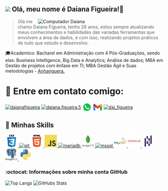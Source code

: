 ## <img src="https://github.com/TheDudeThatCode/TheDudeThatCode/blob/master/Assets/Hi.gif" height="32px"> Olá, meu nome é <strong>Daiana Figueira!</strong>💜

<img src="https://raw.githubusercontent.com/MicaelliMedeiros/micaellimedeiros/master/image/computer-illustration.png" min-width="400px" max-width="400px" width="400px" align="right" alt="Computador Daiana">

> Olá me chamo Daiana Figueira, tenho 26 anos, estou sempre atualizando meus conhecimentos e habilidades das variadas ferramentas que envolvem a área de dados, e com isso, realizando projetos práticos de tudo que estudo e desenvolvo.

<p align="left">
  🎓Academico: Bacharel em Administração com 4 Pós-Graduações, sendo elas:
  Business Intelligence, Big Data e Analytics;  Análise de dados; MBA em Gestão de projetos com ênfase em TI; MBA Gestão Ágil e Suas metodologias - <a href="https://www.anhanguera.com/">Anhanguera.</a>
</p>

# 🔗 Entre em contato comigo:
<p align="left">
<a href="https://linkedin.com/in/daianafigueira" target="blank"><img align="center" src="https://raw.githubusercontent.com/rahuldkjain/github-profile-readme-generator/master/src/images/icons/Social/linked-in-alt.svg" alt="daianafigueira" height="30" width="40" /></a>
<a href="https://fb.com/daiana.figueira.5" target="blank"><img align="center" src="https://raw.githubusercontent.com/rahuldkjain/github-profile-readme-generator/master/src/images/icons/Social/facebook.svg" alt="daiana.figueira.5" height="30" width="40" /></a>
<a href="https://wa.me/5519996587806" target="blank"><img align="center" src="https://github.com/appicons/Whatsapp/blob/master/icons/whatsapp_194x194.png" alt="WhatsappDaiana" height="30" width="30" /></a>
<a href="mailto:daiana.figueira97@gmail.com?subject=Olá tudo bem?%20again" alt="Gmail" target="_blank"><img align="center" src="https://raw.githubusercontent.com/github/explore/8f19e4dbbf13418dc1b1d58bb265953553c15a46/topics/gmail/gmail.png" alt="gmail" height="30" width="30" /></a>
<a href="https://instagram.com/dai_figueira" target="blank"><img align="center" src="https://raw.githubusercontent.com/rahuldkjain/github-profile-readme-generator/master/src/images/icons/Social/instagram.svg" alt="dai_figueira" height="30" width="40" /></a>

</p>


## 🚀 Minhas Skills

<p align="left"> <a href="https://www.w3schools.com/css/" target="_blank" rel="noreferrer"> <img src="https://raw.githubusercontent.com/devicons/devicon/master/icons/css3/css3-original-wordmark.svg" alt="css3" width="40" height="40"/> </a> <a href="https://git-scm.com/" target="_blank" rel="noreferrer"> <img src="https://www.vectorlogo.zone/logos/git-scm/git-scm-icon.svg" alt="git" width="40" height="40"/> </a> <a href="https://www.w3.org/html/" target="_blank" rel="noreferrer"> <img src="https://raw.githubusercontent.com/devicons/devicon/master/icons/html5/html5-original-wordmark.svg" alt="html5" width="40" height="40"/> </a> <a href="https://developer.mozilla.org/en-US/docs/Web/JavaScript" target="_blank" rel="noreferrer"> <img src="https://raw.githubusercontent.com/devicons/devicon/master/icons/javascript/javascript-original.svg" alt="javascript" width="40" height="40"/> </a> <a href="https://mariadb.org/" target="_blank" rel="noreferrer"> <img src="https://www.vectorlogo.zone/logos/mariadb/mariadb-icon.svg" alt="mariadb" width="40" height="40"/> </a> <a href="https://www.mongodb.com/" target="_blank" rel="noreferrer"> <img src="https://raw.githubusercontent.com/devicons/devicon/master/icons/mongodb/mongodb-original-wordmark.svg" alt="mongodb" width="40" height="40"/> </a> <a href="https://www.microsoft.com/en-us/sql-server" target="_blank" rel="noreferrer"> <img src="https://www.svgrepo.com/show/303229/microsoft-sql-server-logo.svg" alt="mssql" width="40" height="40"/> </a> <a href="https://www.mysql.com/" target="_blank" rel="noreferrer"> <img src="https://raw.githubusercontent.com/devicons/devicon/master/icons/mysql/mysql-original-wordmark.svg" alt="mysql" width="40" height="40"/> </a> <a href="https://www.oracle.com/" target="_blank" rel="noreferrer"> <img src="https://raw.githubusercontent.com/devicons/devicon/master/icons/oracle/oracle-original.svg" alt="oracle" width="40" height="40"/> </a> <a href="https://pandas.pydata.org/" target="_blank" rel="noreferrer"> <img src="https://raw.githubusercontent.com/devicons/devicon/2ae2a900d2f041da66e950e4d48052658d850630/icons/pandas/pandas-original.svg" alt="pandas" width="40" height="40"/> </a> <a href="https://www.postgresql.org" target="_blank" rel="noreferrer"> <img src="https://raw.githubusercontent.com/devicons/devicon/master/icons/postgresql/postgresql-original-wordmark.svg" alt="postgresql" width="40" height="40"/> </a> <a href="https://www.python.org" target="_blank" rel="noreferrer"> <img src="https://raw.githubusercontent.com/devicons/devicon/master/icons/python/python-original.svg" alt="python" width="40" height="40"/> </a> </p>

<h3> :octocat: Informações sobre minha conta GitHub </h3>

![Top Langs](https://github-readme-stats.vercel.app/api/top-langs/?username=daianafigueira97&layout=compact&langs_count=10&theme=radical)
![GitHubs Stats](https://github-readme-stats.vercel.app/api?username=daianafigueira97&show_icons=true&theme=radical&rank_icon=github)


